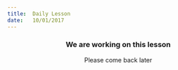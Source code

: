 ```yaml
---
title:  Daily Lesson
date:   10/01/2017
---
```


### <center>We are working on this lesson</center>
<center>Please come back later</center>